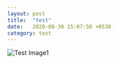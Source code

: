 ```yaml
---
layout: post
title:  "test"
date:   2020-08-30 15:07:56 +0530
category: test
---
```


![Test Image1]()